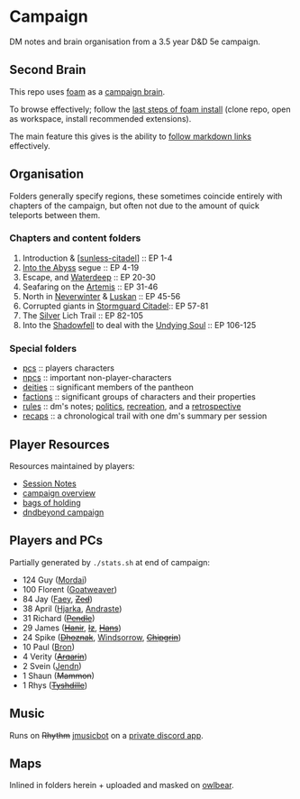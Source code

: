 # Campaign
DM notes and brain organisation from a 3.5 year D&D 5e campaign.

## Second Brain
This repo uses [foam](https://foambubble.github.io/foam/) as a [campaign brain](https://clux.github.io/probes/post/2020-09-27-second-brain/).

To browse effectively; follow the [last steps of foam install](https://foambubble.github.io/foam/#getting-started) (clone repo, open as workspace, install recommended extensions).

The main feature this gives is the ability to [follow markdown links](https://marketplace.visualstudio.com/items?itemName=tchayen.markdown-links) effectively.

## Organisation
Folders generally specify regions, these sometimes coincide entirely with chapters of the campaign, but often not due to the amount of quick teleports between them.

### Chapters and content folders

1. Introduction & [[sunless-citadel]] :: EP 1-4
2. [Into the Abyss](./underdark/velkynvelve) segue :: EP 4-19
3. Escape,  and [Waterdeep](./coast/waterdeep.md) :: EP 20-30
4. Seafaring on the [Artemis](./seaofbones/artemis.md) :: EP 31-46
5. North in [Neverwinter](./north/neverwinter.md) & [Luskan](./north/luskan.md) :: EP 45-56
6. Corrupted giants in [Stormguard Citadel](./spine/stormguard-citadel.md):: EP 57-81
7. The [Silver](./factions/silver-helix.md) Lich Trail :: EP 82-105
8. Into the [Shadowfell](./planar/shadowfell.md) to deal with the [Undying Soul](./factions/undying-soul.md) :: EP 106-125

### Special folders

- [pcs](./pcs/goatweaver) :: players characters
- [npcs](./npcs/irae) :: important non-player-characters
- [deities](./deities/pantheon) :: significant members of the pantheon
- [factions](./factions/mages-guild) :: significant groups of characters and their properties
- [rules](./rules/retrospective) :: dm's notes; [politics](./rules/politics.md), [recreation](./rules/recreation.md), and a [retrospective](./rules/retrospective.md)
- [recaps](./recaps/01-waterdeep-start) :: a chronological trail with one dm's summary per session

## Player Resources
Resources maintained by players:

- [Session Notes](https://paper.dropbox.com/doc/Session-Notes-0oWR0cmuMrCW4LKxswa5n)
- [campaign overview](https://paper.dropbox.com/doc/Underdark-Underhandedness-ChiGXnq0KQmXRT80U5E52)
- [bags of holding](https://paper.dropbox.com/doc/Bag-of-Holding-hGxQwKOHsxgVkM1sjQnrX)
- [dndbeyond campaign](https://www.dndbeyond.com/campaigns/156017)

## Players and PCs
Partially generated by `./stats.sh` at end of campaign:

- 124 Guy ([Mordai](./pcs/mordai.md))
- 100 Florent ([Goatweaver](./pcs/goatweaver.md))
- 84 Jay ([Faey](./pcs/faey.md), ~~[Zed](./pcs/zed.md)~~)
- 38 April ([Hjarka](./pcs/hjarka.md), [Andraste](./pcs/andraste.md))
- 31 Richard (~~[Pendle](./pcs/pendle.md)~~)
- 29 James (~~[Hanir](./pcs/hanir.md)~~, ~~[Iz](./pcs/iz.md)~~, ~~[Hans](./pcs/hanir.md)~~)
- 24 Spike (~~[Dhoznak](./pcs/dhoznak.md)~~, [Windsorrow](./pcs/windsorrow.md), ~~[Chipgrin](./pcs/chipgrin.md)~~)
- 10 Paul ([Bron](./pcs/bron.md))
- 4 Verity (~~[Arqarin](./pcs/arqarin.md)~~)
- 2 Svein ([Jendn](./pcs/jendn.md))
- 1 Shaun (~~Mammon~~)
- 1 Rhys (~~[Tyshdille](./pcs/tyshdille.md)~~)

## Music
Runs on ~~Rhythm~~ [jmusicbot](https://github.com/jagrosh/MusicBot) on a [private discord app](https://discord.com/developers/applications/890319108846006333).

## Maps
Inlined in folders herein + uploaded and masked on [owlbear](https://www.owlbear.rodeo/game/P0HxzUmDI).

[//begin]: # "Autogenerated link references for markdown compatibility"
[sunless-citadel]: coast/sunless-citadel "Sunless Citadel"
[//end]: # "Autogenerated link references"
